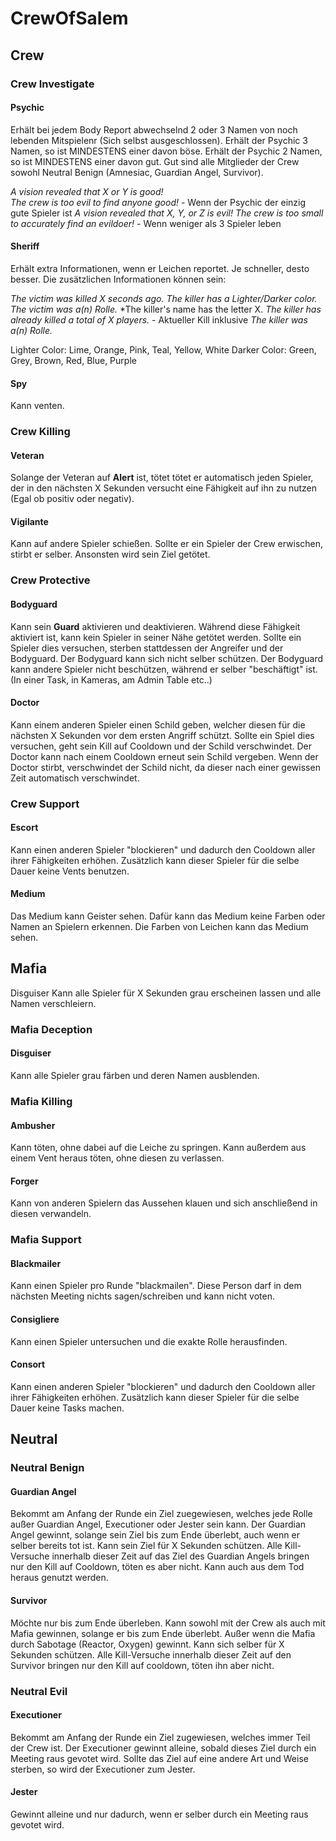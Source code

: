 # CrewOfSalem

## Crew

### Crew Investigate

#### Psychic
Erhält bei jedem Body Report abwechselnd 2 oder 3 Namen von noch lebenden Mitspielenr (Sich selbst ausgeschlossen).
Erhält der Psychic 3 Namen, so ist MINDESTENS einer davon böse.
Erhält der Psychic 2 Namen, so ist MINDESTENS einer davon gut.
Gut sind alle Mitglieder der Crew sowohl Neutral Benign (Amnesiac, Guardian Angel, Survivor).

*A vision revealed that X or Y is good!*		
*The crew is too evil to find anyone good!*		- Wenn der Psychic der einzig gute Spieler ist
*A vision revealed that X, Y, or Z is evil!*
*The crew is too small to accurately find an evildoer!*	- Wenn weniger als 3 Spieler leben

#### Sheriff
Erhält extra Informationen, wenn er Leichen reportet. Je schneller, desto besser.
Die zusätzlichen Informationen können sein:

*The victim was killed X seconds ago.*
*The killer has a Lighter/Darker color.*
*The victim was a(n) Rolle.*
*The killer's name has the letter X.
*The killer has already killed a total of X players.*	 - Aktueller Kill inklusive
*The killer was a(n) Rolle.*

Lighter Color:	Lime, Orange, Pink, Teal, Yellow, White
Darker Color:	Green, Grey, Brown, Red, Blue, Purple

#### Spy
Kann venten.

### Crew Killing

#### Veteran
Solange der Veteran auf **Alert** ist, tötet tötet er automatisch jeden Spieler, der in den nächsten X Sekunden versucht eine Fähigkeit auf ihn zu nutzen (Egal ob positiv oder negativ).

#### Vigilante
Kann auf andere Spieler schießen. Sollte er ein Spieler der Crew erwischen, stirbt er selber. Ansonsten wird sein Ziel getötet.

### Crew Protective

#### Bodyguard
Kann sein **Guard** aktivieren und deaktivieren. Während diese Fähigkeit aktiviert ist, kann kein Spieler in seiner Nähe getötet werden. Sollte ein Spieler dies versuchen, sterben stattdessen der Angreifer und der Bodyguard.
Der Bodyguard kann sich nicht selber schützen.
Der Bodyguard kann andere Spieler nicht beschützen, während er selber "beschäftigt" ist. (In einer Task, in Kameras, am Admin Table etc..)

#### Doctor
Kann einem anderen Spieler einen Schild geben, welcher diesen für die nächsten X Sekunden vor dem ersten Angriff schützt. Sollte ein Spiel dies versuchen, geht sein Kill auf Cooldown und der Schild verschwindet.
Der Doctor kann nach einem Cooldown erneut sein Schild vergeben.
Wenn der Doctor stirbt, verschwindet der Schild nicht, da dieser nach einer gewissen Zeit automatisch verschwindet.

### Crew Support

#### Escort
Kann einen anderen Spieler "blockieren" und dadurch den Cooldown aller ihrer Fähigkeiten erhöhen. Zusätzlich kann dieser Spieler für die selbe Dauer keine Vents benutzen.

#### Medium
Das Medium kann Geister sehen. Dafür kann das Medium keine Farben oder Namen an Spielern erkennen.
Die Farben von Leichen kann das Medium sehen.

## Mafia
Disguiser
Kann alle Spieler für X Sekunden grau erscheinen lassen und alle Namen verschleiern.

### Mafia Deception

#### Disguiser
Kann alle Spieler grau färben und deren Namen ausblenden.

### Mafia Killing

#### Ambusher
Kann töten, ohne dabei auf die Leiche zu springen. Kann außerdem aus einem Vent heraus töten, ohne diesen zu verlassen.

#### Forger
Kann von anderen Spielern das Aussehen klauen und sich anschließend in diesen verwandeln.

### Mafia Support

#### Blackmailer
Kann einen Spieler pro Runde "blackmailen". Diese Person darf in dem nächsten Meeting nichts sagen/schreiben und kann nicht voten.

#### Consigliere
Kann einen Spieler untersuchen und die exakte Rolle herausfinden.

#### Consort
Kann einen anderen Spieler "blockieren" und dadurch den Cooldown aller ihrer Fähigkeiten erhöhen. Zusätzlich kann dieser Spieler für die selbe Dauer keine Tasks machen.

## Neutral

### Neutral Benign

#### Guardian Angel
Bekommt am Anfang der Runde ein Ziel zuegewiesen, welches jede Rolle außer Guardian Angel, Executioner oder Jester sein kann. Der Guardian Angel gewinnt, solange sein Ziel bis zum Ende überlebt, auch wenn er selber bereits tot ist.
Kann sein Ziel für X Sekunden schützen. Alle Kill-Versuche innerhalb dieser Zeit auf das Ziel des Guardian Angels bringen nur den Kill auf Cooldown, töten es aber nicht. Kann auch aus dem Tod heraus genutzt werden.

#### Survivor
Möchte nur bis zum Ende überleben. Kann sowohl mit der Crew als auch mit Mafia gewinnen, solange er bis zum Ende überlebt. Außer wenn die Mafia durch Sabotage (Reactor, Oxygen) gewinnt.
Kann sich selber für X Sekunden schützen. Alle Kill-Versuche innerhalb dieser Zeit auf den Survivor bringen nur den Kill auf cooldown, töten ihn aber nicht.

### Neutral Evil

#### Executioner
Bekommt am Anfang der Runde ein Ziel zugewiesen, welches immer Teil der Crew ist. Der Executioner gewinnt alleine, sobald dieses Ziel durch ein Meeting raus gevotet wird.
Sollte das Ziel auf eine andere Art und Weise sterben, so wird der Executioner zum Jester.

#### Jester
Gewinnt alleine und nur dadurch, wenn er selber durch ein Meeting raus gevotet wird. 